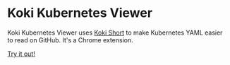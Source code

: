 # Koki Kubernetes Viewer

Koki Kubernetes Viewer uses [Koki Short](https://docs.koki.io/short) to make Kubernetes YAML easier to read on GitHub.
It's a Chrome extension.

[Try it out!](https://chrome.google.com/webstore/detail/koki-kubernetes-viewer/ppdlccfjellnohgjnfeaalfppncojonm)
